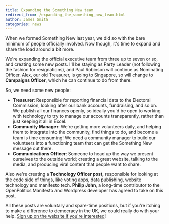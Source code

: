 ```yaml
---
title: Expanding the Something New team
redirect_from: /expanding_the_something_new_team.html
author: James Smith
categories: news
---
```


When we formed Something New last year, we did so with the bare minimum of people officially involved. Now though, it's time to expand and share the load around a bit more.

We're expanding the official executive team from three up to seven or so, and creating some new posts. I'll be staying as Party Leader (not following the fashion for resignations), and Paul Robinson will continue as Nominating Officer. Alex, our old Treasurer, is going to Singapore, so will change to **Campaigns Officer**, which he can continue to do from there.

So, we need some new people:

*   **Treasurer**: Responsible for reporting financial data to the Electoral Commission, looking after our bank accounts, fundraising, and so on. We publish all our finances openly, so ideally you'd be open to working with technology to try to manage our accounts transparently, rather than just keeping it all in Excel.
*   **Community Manager**: We're getting more volunteers daily, and helping them to integrate into the community, find things to do, and become a team is time consuming! We need a community manager to build our volunteers into a functioning team that can get the Something New message out there.
*   **Communications Officer**: Someone to head up the way we present ourselves to the outside world; creating a great website, talking to the media, and producing viral content that people want to share.

Also we're creating a **Technology Officer post,** responsible for looking at the code side of things, like voting apps, data publishing, website technology and manifesto tech. **Philip John**, a long-time contributor to the OpenPolitics Manifesto and Wordpress developer has agreed to take on this post.

All these posts are voluntary and spare-time positions, but if you're itching to make a difference to democracy in the UK, we could really do with your help. [Sign up on the website if you're interested](/support.html)!